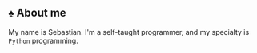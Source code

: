 ## :spades: About me
My name is Sebastian. I'm a self-taught programmer, and my specialty is ```Python``` programming.
